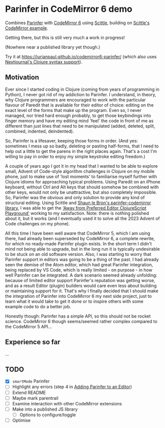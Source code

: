 # Parinfer in CodeMirror 6 demo

Combines [Parinfer](https://shaunlebron.github.io/parinfer/) with [CodeMirror 6](https://codemirror.net/) using [Scittle](https://babashka.org/scittle/), building on [Scittle's CodeMirror example](https://babashka.org/scittle/codemirror.html).

Getting there, but this is still very much a work in progress!

(Nowhere near a published library yet though.)

Try it at https://jurjanpaul.github.io/codemirror6-parinfer/ (which also uses [Nextjournal's Clojure syntax support](https://github.com/nextjournal/lang-clojure)).


## Motivation
Ever since I started coding in Clojure (coming from years of programming in Python), I never got rid of my addiction to Parinfer. I understand, in theory, why Clojure programmers are encouraged to work with the particular flavour of Paredit that is available for their editor of choice: editing on the exact  level of the forms that make up the program. Even so, I never managed, nor tried hard enough probably, to get those keybindings into finger memory and have my editing mind 'feel' the code in front of me as different than just lines that need to be manipulated (added, deleted, split, combined, indented, deindented).

So, Parinfer is a lifesaver, keeping those forms in order. (And yes: sometimes I mess up so badly, deleting or pasting half-forms, that I need to help out a little to get the parens in the right places again. That's a cost I'm willing to pay in order to enjoy my simple keystroke editing freedom.)

A couple of years ago I got it in my head that I wanted to be able to explore small, Advent of Code-style algorithm challenges in Clojure on my mobile phone, just to make use of 'lost moments' to familiarise myself further with Clojure idioms for approaching typical problems. Using Paredit on an iPhone keyboard, without Ctrl and Alt keys that should somehow be combined with other keys, would not only be unattractive, but also completely impossible. So, Parinfer was the obvious and only solution to provide any kind of structural editing. Using Scittle and [Shaun le Bron's parinfer-codemirror library](https://github.com/shaunlebron/parinfer-codemirror), I was able to get the ['Away from Preferred Editor ClojureScript Playground'](https://jurjanpaul.github.io/ape-cljs-playground/) working to my satisfaction.  Note: there is nothing polished about it, but it works (and I eventually used it to solve all the 2023 Advent of Code challenges on my phone).

All this time I have been well aware that CodeMirror 5, which I am using there, had already been superseded by CodeMirror 6, a complete rewrite, for which no ready-made Parinfer plugin exists. In the short term I didn't mind not being able to upgrade, but in the long run it is typically undesirable to be stuck on an old software version. Also, I was starting to worry that Parinfer support in editors was going to be a thing of the past. I had already seen the demise of the Atom editor, which had great Parinfer integration, being replaced by VS Code, which is really limited - on purpose - in how well Parinfer can be integrated. A dark scenario seemed already unfolding: because of limited editor support Parinfer's reputation was getting worse, and as a result Editor (plugin) builders would care even less about building or maintaining support for it. That's why I finally decided that I should make the integration of Parinfer into CodeMirror 6 my next side project, just to learn what it would take to get it done or to inspire others with some example code to do a better job.

Honestly though: Parinfer has a simple API, so this should not be rocket science. CodeMirror 6 though seems/seemed rather complex compared to the CodeMirror 5 API...

## Experience so far
...

## TODO
- [x] `smartMode` Parinfer
- [ ] Highlight any errors (step 4 in [Adding Parinfer to an Editor](https://github.com/parinfer/parinfer.js/blob/master/doc/integrating.md))
- [ ] Extend README
- [ ] Maybe mark parentrail
- [ ] Examine interaction with other CodeMirror extensions
- [ ] Make into a published JS library
  - [ ] Options to configure/toggle
- [ ] Optimise
